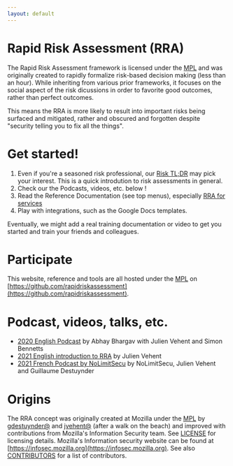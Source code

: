 ```yaml
---
layout: default
---
```


# Rapid Risk Assessment (RRA)

The Rapid Risk Assessment framework is licensed under the [MPL](LICENSE) and was originally created to rapidly formalize risk-based decision making (less than an hour). While inheriting from various prior frameworks, it focuses on the social aspect of the risk dicussions in order to favorite good outcomes, rather than perfect outcomes.

This means the RRA is more likely to result into important risks being surfaced and mitigated, rather and obscured and forgotten despite "security telling you to fix all the things".

# Get started!

1. Even if you're a seasoned risk professional, our [Risk TL;DR](assessing_security_risk.md) may pick your interest. This is a quick introdution to risk assessments in general.
2. Check our the Podcasts, videos, etc. below !
3. Read the Reference Documentation (see top menus), especially [RRA for services](rapid_risk_assessment.md)
4. Play with integrations, such as the Google Docs templates.

Eventually, we might add a real training documentation or video to get you started and train your friends and colleagues.

# Participate

This website, reference and tools are all hosted under the [MPL](LICENSE) on [https://github.com/rapidriskassessment](https://github.com/rapidriskassessment).

# Podcast, videos, talks, etc.

- [2020 English Podcast]([https://www.youtube.com/watch?v=_fje_HX6dXI]) by Abhay Bhargav with Julien Vehent and Simon Bennetts
- [2021 English introduction to RRA](https://www.youtube.com/watch?v=HrxuBqFOQuU) by Julien Vehent
- [2021 French Podcast by NoLimitSecu](https://www.nolimitsecu.fr/rapid-risk-assessment/) by NoLimitSecu, Julien Vehent and Guillaume Destuynder


# Origins

The RRA concept was originally created at Mozilla under the [MPL](LICENSE) by [gdestuynder@](https://github.com/gdestuynder) and [jvehent@](https://github.com/jvehent) (after a walk on the beach) and improved with contributions from Mozilla's Information Security team. See [LICENSE](LICENSE.md) for licensing details. Mozilla's Information security website can be found at [https://infosec.mozilla.org](https://infosec.mozilla.org). See also [CONTRIBUTORS](CONTRIBUTORS.md) for a list of contributors.
